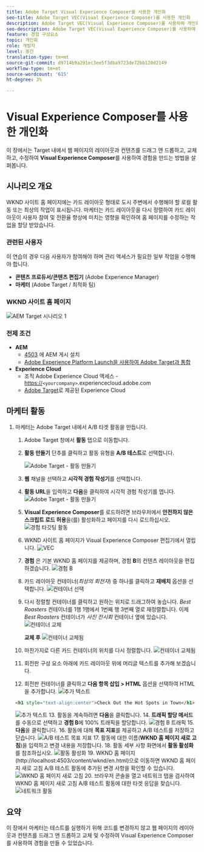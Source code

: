 ```yaml
---
title: Adobe Target Visual Experience Composer를 사용한 개인화
seo-title: Adobe Target VEC(Visual Experience Composer)를 사용한 개인화
description: Adobe Target VEC(Visual Experience Composer)를 사용하여 개인화된 경험을 만들고 전달하는 방법을 보여주는 엔드 투 엔드 자습서입니다.
seo-description: Adobe Target VEC(Visual Experience Composer)를 사용하여 개인화된 경험을 만들고 전달하는 방법을 보여주는 엔드 투 엔드 자습서입니다.
feature: 경험 구성요소
topic: 개인화
role: 개발자
level: 중간
translation-type: tm+mt
source-git-commit: d9714b9a291ec3ee5f3dba9723de72bb120d2149
workflow-type: tm+mt
source-wordcount: '615'
ht-degree: 3%

---
```



# Visual Experience Composer를 사용한 개인화

이 장에서는 Target 내에서 웹 페이지의 레이아웃과 컨텐츠를 드래그 앤 드롭하고, 교체하고, 수정하여 **Visual Experience Composer**&#x200B;를 사용하여 경험을 만드는 방법을 살펴봅니다.

## 시나리오 개요

WKND 사이트 홈 페이지에는 카드 레이아웃 형태로 도시 주변에서 수행해야 할 로컬 활동 또는 최상의 작업이 표시됩니다. 마케터는 카드 레이아웃을 다시 정렬하여 카드 레이아웃이 사용자 참여 및 전환율 향상에 미치는 영향을 확인하여 홈 페이지를 수정하는 작업을 할당 받았습니다.

### 관련된 사용자

이 연습의 경우 다음 사용자가 참여해야 하며 관리 액세스가 필요한 일부 작업을 수행해야 합니다.

* **콘텐츠 프로듀서/콘텐츠 편집기** (Adobe Experience Manager)
* **마케터** (Adobe Target / 최적화 팀)

### WKND 사이트 홈 페이지

![AEM Target 시나리오 1](assets/personalization-use-case-3/aem-target-use-case-3.png)

### 전제 조건

* **AEM**
   * [4503](./implementation.md#getting-aem) 에 AEM 게시 설치
   * [Adobe Experience Platform Launch을 사용하여 Adobe Target과 통합](./using-launch-adobe-io.md#aem-target-using-launch-by-adobe)
* **Experience Cloud**
   * 조직 Adobe Experience Cloud 액세스 - <https://>`<yourcompany>`.experiencecloud.adobe.com
   * [Adobe Target](https://experiencecloud.adobe.com)로 제공된 Experience Cloud

## 마케터 활동

1. 마케터는 Adobe Target 내에서 A/B 타겟 활동을 만듭니다.
   1. Adobe Target 창에서 **활동** 탭으로 이동합니다.
   2. **활동 만들기** 단추를 클릭하고 활동 유형을 **A/B 테스트**로 선택합니다.

      ![Adobe Target - 활동 만들기](assets/personalization-use-case-2/create-ab-activity.png)
   3. **웹** 채널을 선택하고 **시각적 경험 작성기**&#x200B;를 선택합니다.
   4. **활동 URL**&#x200B;을 입력하고 **다음**을 클릭하여 시각적 경험 작성기를 엽니다.
      ![Adobe Target - 활동 만들기](assets/personalization-use-case-2/create-activity-ab-name.png)
   5. **Visual Experience Composer**&#x200B;를 로드하려면 브라우저에서 **안전하지 않은 스크립트 로드 허용**을(를) 활성화하고 페이지를 다시 로드하십시오.
      ![경험 타깃팅 활동](assets/personalization-use-case-1/load-unsafe-scripts.png)
   6. WKND 사이트 홈 페이지가 Visual Experience Composer 편집기에서 열립니다.
      ![VEC](assets/personalization-use-case-2/vec.png)
   7. **경험** 은 기본 WKND 홈 페이지를 제공하며, 경험  **B**의 컨텐츠 레이아웃을 편집하겠습니다.
      ![경험 B](assets/personalization-use-case-3/use-case3-experience-b.png)
   8. 카드 레이아웃 컨테이너(*최상의 회전자*) 중 하나를 클릭하고 **재배치** 옵션을 선택합니다.
      ![컨테이너 선택](assets/personalization-use-case-3/container-selection.png)
   9. 다시 정렬할 컨테이너를 클릭하고 원하는 위치로 드래그하여 놓습니다. *Best Roasters* 컨테이너를 1행 1행에서 1번째 행 3번째 열로 재정렬합니다. 이제 *Best Roasters* 컨테이너가 *사진 전시회* 컨테이너 옆에 있습니다.
      ![컨테이너 교체](assets/personalization-use-case-3/container-swap.png)

      **교체 후**
      ![컨테이너 교체됨](assets/personalization-use-case-3/after-swap-1-3.png)
   10. 마찬가지로 다른 카드 컨테이너의 위치를 다시 정렬합니다.
      ![컨테이너 교체됨](assets/personalization-use-case-3/after-swap-all.png)
   11. 회전판 구성 요소 아래에 카드 레이아웃 위에 머리글 텍스트를 추가해 보겠습니다.
   12. 회전판 컨테이너를 클릭하고 **다음 항목 삽입 > HTML** 옵션을 선택하여 HTML을 추가합니다.
      ![추가 텍스트](assets/personalization-use-case-3/add-text.png)

      ```html
      <h1 style="text-align:center">Check Out the Hot Spots in Town</h1>
      ```

      ![추가 텍스트](assets/personalization-use-case-3/after-changes.png)
   13. 활동을 계속하려면 **다음**&#x200B;을 클릭합니다.
   14. **트래픽 할당 메서드**&#x200B;를 수동으로 선택하고 **경험 B**에 100% 트래픽을 할당합니다.
      ![경험 B 트래픽](assets/personalization-use-case-2/traffic.png)
   15. **다음**&#x200B;을 클릭합니다.
   16. 활동에 대해 **목표 지표**를 제공하고 A/B 테스트를 저장하고 닫습니다.
      ![A/B 테스트 목표 지표](assets/personalization-use-case-2/goal-metric.png)
   17. 활동에 대한 이름(**WKND 홈 페이지 새로 고침**)을 입력하고 변경 내용을 저장합니다.
   18. 활동 세부 사항 화면에서 **활동 활성화**를 참조하십시오.
      ![활동 활성화](assets/personalization-use-case-3/save-activity.png)
   19. WKND 홈 페이지(http://localhost:4503/content/wknd/en.html)으로 이동하면 WKND 홈 페이지 새로 고침 A/B 테스트 활동에 추가된 변경 사항을 확인할 수 있습니다.
      ![WKND 홈 페이지 새로 고침](assets/personalization-use-case-3/activity-result.png)
   20. 브라우저 콘솔을 열고 네트워크 탭을 검사하여 WKND 홈 페이지 새로 고침 A/B 테스트 활동에 대한 타겟 응답을 찾습니다.
      ![네트워크 활동](assets/personalization-use-case-3/activity-result.png)

## 요약

이 장에서 마케터는 테스트를 실행하기 위해 코드를 변경하지 않고 웹 페이지의 레이아웃과 컨텐츠를 드래그 앤 드롭하고 교체 및 수정하여 Visual Experience Composer를 사용하여 경험을 만들 수 있었습니다.
